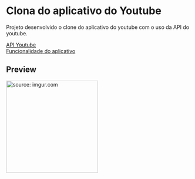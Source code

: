# Clona do aplicativo do Youtube

Projeto desenvolvido o clone do aplicativo do youtube com o uso da API do youtube.

[API Youtube](https://developers.google.com/youtube/v3)</br>
[Funcionalidade do aplicativo](https://imgur.com/WaYCx9f)

## Preview

<a href="https://imgur.com/axj8WFp"><img src="https://i.imgur.com/axj8WFp.jpg" title="source: imgur.com" style="width: 250px;" /></a>
